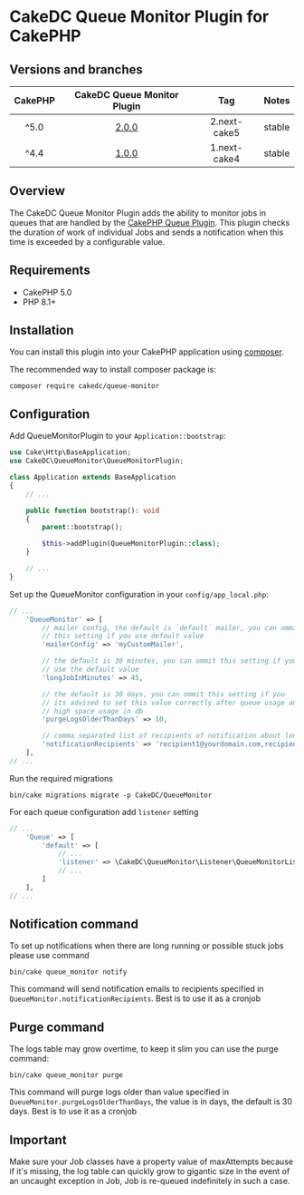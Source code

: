 # CakeDC Queue Monitor Plugin for CakePHP

## Versions and branches
| CakePHP |                        CakeDC Queue Monitor Plugin                         |     Tag      | Notes  |
|:-------:|:--------------------------------------------------------------------------:|:------------:|:-------|
|  ^5.0   | [2.0.0](https://github.com/CakeDC/cakephp-queue-monitor/tree/2.next-cake5) | 2.next-cake5 | stable |
|  ^4.4   | [1.0.0](https://github.com/CakeDC/cakephp-queue-monitor/tree/1.next-cake4) | 1.next-cake4 | stable |

## Overview

The CakeDC Queue Monitor Plugin adds the ability to monitor jobs in queues that are handled by the
[CakePHP Queue Plugin](https://github.com/cakephp/queue). This plugin checks the duration of work of
individual Jobs and sends a notification when this time is exceeded by a configurable value.

## Requirements
* CakePHP 5.0
* PHP 8.1+

## Installation

You can install this plugin into your CakePHP application using [composer](https://getcomposer.org).

The recommended way to install composer package is:
```
composer require cakedc/queue-monitor
```

## Configuration

Add QueueMonitorPlugin to your `Application::bootstrap`:
```php
use Cake\Http\BaseApplication;
use CakeDC\QueueMonitor\QueueMonitorPlugin;

class Application extends BaseApplication
{
    // ...

    public function bootstrap(): void
    {
        parent::bootstrap();

        $this->addPlugin(QueueMonitorPlugin::class);
    }

    // ...
}

```

Set up the QueueMonitor configuration in your `config/app_local.php`:
```php
// ...
    'QueueMonitor' => [
        // mailer config, the default is `default` mailer, you can ommit
        // this setting if you use default value
        'mailerConfig' => 'myCustomMailer',

        // the default is 30 minutes, you can ommit this setting if you
        // use the default value
        'longJobInMinutes' => 45,

        // the default is 30 days, you can ommit this setting if you
        // its advised to set this value correctly after queue usage analysis to avoid
        // high space usage in db
        'purgeLogsOlderThanDays' => 10,

        // comma separated list of recipients of notification about long running queue jobs
        'notificationRecipients' => 'recipient1@yourdomain.com,recipient2@yourdomain.com,recipient3@yourdomain.com',
    ],
// ...
```

Run the required migrations
```shell
bin/cake migrations migrate -p CakeDC/QueueMonitor
```

For each queue configuration add `listener` setting
```php
// ...
    'Queue' => [
        'default' => [
            // ...
            'listener' => \CakeDC\QueueMonitor\Listener\QueueMonitorListener::class,
            // ...
        ]
    ],
// ...
```

## Notification command

To set up notifications when there are long running or possible stuck jobs please use command
```shell
bin/cake queue_monitor notify
```

This command will send notification emails to recipients specified in `QueueMonitor.notificationRecipients`. Best is
to use it as a cronjob

## Purge command

The logs table may grow overtime, to keep it slim you can use the purge command:
```shell
bin/cake queue_monitor purge
```

This command will purge logs older than value specified in `QueueMonitor.purgeLogsOlderThanDays`, the value is in
days, the default is 30 days. Best is to use it as a cronjob

## Important

Make sure your Job classes have a property value of maxAttempts because if it's missing, the log table can quickly
grow to gigantic size in the event of an uncaught exception in Job, Job is re-queued indefinitely in such a case.
